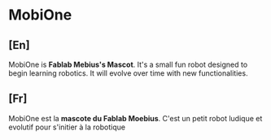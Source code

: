 # MobiOne

## [En]
MobiOne is **Fablab Mebius's Mascot**. It's a small fun robot designed to begin learning robotics. It will evolve over time with new functionalities.

## [Fr]
MobiOne est la **mascote du Fablab Moebius**. C'est un petit robot ludique et evolutif pour s'initier à la robotique
